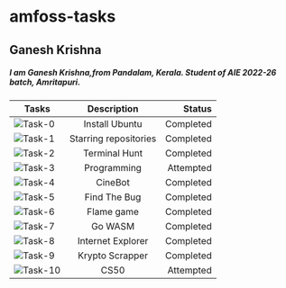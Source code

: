 # amfoss-tasks
## Ganesh Krishna
##### I am Ganesh Krishna,from Pandalam, Kerala. Student of AIE 2022-26 batch, Amritapuri.


| Tasks           | Description           | Status             |
| --------------- |:---------------------:| ------------------:|
| ![Task-0](https://github.com/ganesh-329/amfoss-tasks/tree/main/task-00)          | Install Ubuntu        | Completed          |
| ![Task-1](https://github.com/ganesh-329/amfoss-tasks/tree/main/task-01)        | Starring repositories        | Completed          |
| ![Task-2](https://github.com/ganesh-329/amfoss-tasks/tree/main/task-02)        | Terminal Hunt         | Completed          |
| ![Task-3](https://github.com/ganesh-329/amfoss-tasks/tree/main/task-03)        | Programming           | Attempted         |
| ![Task-4](https://github.com/ganesh-329/amfoss-tasks/tree/main/task-04)        | CineBot               | Completed          | 
| ![Task-5](https://github.com/ganesh-329/amfoss-tasks/tree/main/task-05)          | Find The Bug          | Completed  | 
| ![Task-6](https://github.com/ganesh-329/amfoss-tasks/tree/main/task-06)        | Flame game            | Completed          |
| ![Task-7](https://github.com/ganesh-329/amfoss-tasks/tree/main/task-07)        | Go WASM               | Completed   |
| ![Task-8](https://github.com/ganesh-329/amfoss-tasks/tree/main/task-08)        | Internet Explorer     | Completed          |
| ![Task-9](https://github.com/ganesh-329/amfoss-tasks/tree/main/task-09)        | Krypto Scrapper       | Completed          |
| ![Task-10](https://github.com/ganesh-329/amfoss-tasks/tree/main/task-00)       | CS50                  | Attempted         |
